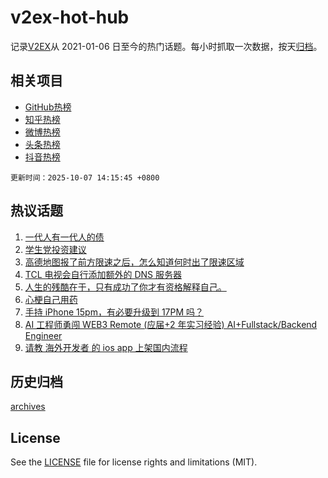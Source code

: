 # v2ex-hot-hub

 记录[V2EX](https://www.v2ex.com/)从 2021-01-06 日至今的热门话题。每小时抓取一次数据，按天[归档](archives)。
 
 ## 相关项目

- [GitHub热榜](https://github.com/lonnyzhang423/github-hot-hub)
- [知乎热榜](https://github.com/lonnyzhang423/zhihu-hot-hub)
- [微博热榜](https://github.com/lonnyzhang423/weibo-hot-hub)
- [头条热榜](https://github.com/lonnyzhang423/toutiao-hot-hub)
- [抖音热榜](https://github.com/lonnyzhang423/douyin-hot-hub)


 `更新时间：2025-10-07 14:15:45 +0800`

## 热议话题

1. [一代人有一代人的债](https://www.v2ex.com/t/1163533)
1. [学生党投资建议](https://www.v2ex.com/t/1163510)
1. [高德地图报了前方限速之后，怎么知道何时出了限速区域](https://www.v2ex.com/t/1163541)
1. [TCL 电视会自行添加额外的 DNS 服务器](https://www.v2ex.com/t/1163535)
1. [人生的残酷在于，只有成功了你才有资格解释自己。](https://www.v2ex.com/t/1163572)
1. [心梗自己用药](https://www.v2ex.com/t/1163542)
1. [手持 iPhone 15pm，有必要升级到 17PM 吗？](https://www.v2ex.com/t/1163551)
1. [AI 工程师勇闯 WEB3 Remote (应届+2 年实习经验) AI+Fullstack/Backend Engineer](https://www.v2ex.com/t/1163517)
1. [请教 海外开发者 的 ios app 上架国内流程](https://www.v2ex.com/t/1163580)

## 历史归档

[archives](archives)

## License

See the [LICENSE](LICENSE) file for license rights and limitations (MIT).
